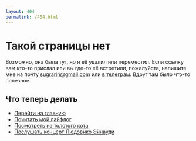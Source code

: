 ```yaml
---
layout: 404
permalink: /404.html
---
```


# Такой страницы нет

Возможно, она была тут, но я её удалил или переместил. Если ссылку вам кто-то прислал или вы где-то её встретили, пожалуйста, напишите мне на почту [sugrarin@gmail.com](mailto:sugrarin@gmail.com) или [в телеграм](https://t.me/sugrarin). Вдруг там было что-то полезное.

## Что теперь делать

- [Перейти на главную](/)
- [Почитать мой лайфлог](/lists/lifelog/)
- [Посмотреть на толстого кота](https://youtu.be/m6pE8psWJXE)
- [Послушать концерт Людовико Эйнауди](https://youtu.be/NXD-WJYtkyc)